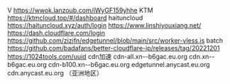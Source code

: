 V https://wwok.lanzoub.com/iWyGF159yhhe
KTM https://ktmcloud.top/#/dashboard
haituncloud https://haituncloud.xyz/auth/login
https://www.linshiyouxiang.net/
https://dash.cloudflare.com/login
https://github.com/zizifn/edgetunnel/blob/main/src/worker-vless.js
batch https://github.com/badafans/better-cloudflare-ip/releases/tag/20221201
https://1024tools.com/uuid
cdn加速
cdn-all.xn--b6gac.eu.org
cdn.xn--b6gac.eu.org 
cdn-b100.xn--b6gac.eu.org 
edgetunnel.anycast.eu.org 
cdn.anycast.eu.org （亚洲地区）
